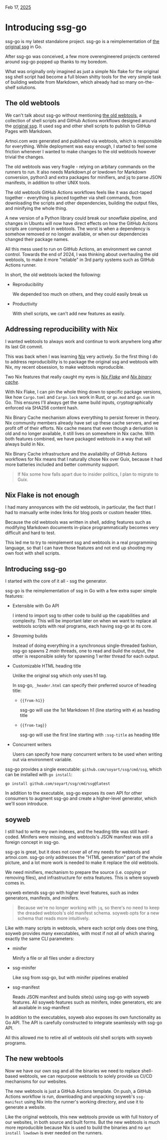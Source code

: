 Feb 17, [2025](/blog/2025/)

# Introducing ssg-go

ssg-go is my latest standalone project. ssg-go is a reimplementation
of [the original ssg](https://romanzolotarev.com/ssg.html) in Go.

After ssg-go was conceived, a few more overengineered projects centered
around ssg-go popped up thanks to my boredom.

What was originally only imagined as just a simple Nix flake for the original
ssg shell script had become a full blown shitty tools for the very simple task
of building website from Markdown, which already had so many on-the-shelf solutions.

## The old webtools

We can't talk about ssg-go without mentioning [the old webtools](https://github.com/soyart/webtools/tree/93a36eef25f8ebf294cae0a3cb329c495d015261),
a collection of shell scripts and GitHub Actions workflows designed around the
[original ssg](https://romanzolotarev.com/ssg.html). It used ssg and other shell
scripts to publish to GitHub Pages with Markdown.

Artnoi.com *was* generated and published via webtools, which is responsible for everything.
While deployment was easy enough, I started to feel some friction whenever I wanted to make
changes to the old webtools however trivial the changes.

The old webtools was very fragile - relying on arbitary commands on the runners to run.
It also needs Markdown.pl *or* lowdown for Markdown conversion, python3 and extra packages
for minifiers, and jq to parse JSON manifests, in addition to other UNIX tools.

The old webtools GitHub Actions workflows feels like it was duct-taped together -
everything is pieced together via shell commands, from downloading the scripts and
other dependencies, building the output files, and minifying the whole thing.

A new version of a Python library could break our snowflake pipeline,
and changes in Ubuntu will now have direct effects on how the GitHub Actions scripts
are composed in webtools. The worst is when a dependency is somehow removed or no longer available,
or when our dependencies changed their package names.

All this mess used to run on GitHub Actions, an environment we cannot control.
Towards the end of 2024, I was thinking about overhauling the old webtools,
to make it more "reliable" in 3rd party systems such as GitHub Actions runner.

In short, the old webtools lacked the following:

- Reproducibility

    We depended too much on others, and they could easily break us

- Productivity

    With shell scripts, we can't add new features as easily.

## Addressing reproducibility with Nix

I wanted webtools to always work and continue to work anywhere long after its last Git commit.

This was back when I was learning [Nix](https://nixos.org) very actively.
So the first thing I do to address reproducibility is to package the original ssg and webtools with Nix,
my recent obsession, to make webtools reproducible.

Two Nix features that really caught my eyes is [*Nix Flake*](https://nixos.wiki/wiki/Flakes)
and [*Nix binary cache*](https://nixos.wiki/wiki/Binary_Cache).

With Nix Flake, I can pin the whole thing down to specific package versions,
like how `Cargo.toml` and `Cargo.lock` work in Rust, or `go.mod` and `go.sum` in Go.
This ensures I'll always get the same build inputs, cryptographically enforced via
SHA256 content hash.

Nix Binary Cache mechanism allows everything to persist forever in theory.
Nix community members already have set up these cache servers, and we profit off of their efforts.
Nix cache means that even though a derivation is old and no longer available,
it still lives on somewhere in Nix cache. With both features combined, we have packaged webtools
in a way that will always build in Nix.

Nix Binary Cache infrastructure and the availability of GitHub Actions workflows for Nix means that
I naturally chose Nix over Guix, because it had more batteries included and better community support.

> If Nix some how falls apart due to insider politics, I plan to migrate to Guix.

## Nix Flake is not enough

I had many annoyances with the old webtools, in particular, the fact that I had to
manually write index links for blog posts or custom header titles.

Because the old webtools was written in shell, adding features such as modifying
Markdown documents in-place programmatically becomes very difficult and hard to test.

This led me to try to reimplement ssg and webtools in a real programming language,
so that I can have those features and not end up shooting my own foot with shell scripts.

## Introducing ssg-go

I started with the core of it all - ssg the generator.

ssg-go is the reimplementation of ssg in Go with a few extra super simple features:

- Extensible with Go API

    I intend to import ssg to other code to build up the capabilities and complexity.
    This will be important later on when we want to replace all webtools scripts with
    real programs, each having ssg-go at its core.

- *Streaming* builds

    Instead of doing everything in a synchronous single-threaded fashion,
    ssg-go spawns 2 *main* threads, one to read and build the output,
    the other is responsible solely for spawning 1 writer thread for each output.

- Customizable HTML heading title

    Unlike the original ssg which only uses h1 tag.

    In ssg-go, `_header.html` can specify their preferred source of heading title:

    - `{{from-h1}}`

        ssg-go will use the 1st Markdown h1 (line starting with `#`) as heading title

    - `{{from-tag}}`

        ssg-go will use the first line starting with `:ssg-title` as heading title

- Concurrent writers

    Users can specify how many concurrent writers to be used when writing out
    via environment variable.

ssg-go provides a single executable: `github.com/soyart/ssg/cmd/ssg`,
which can be installed with `go install`:

```shell
go install github.com/soyart/ssg/cmd/ssg@latest
```

In addition to the executable, ssg-go exposes its own API for other consumers to augment
ssg-go and create a higher-level generator, which we'll soon introduce.

## soyweb

I still had to write my own indexes, and the heading title was still hard-coded.
Minifers were missing, and webtools's JSON manifest was still a foreign concept in ssg-go.

ssg-go is great, but it does not cover all of my needs for webtools and artnoi.com.
ssg-go only addresses the "HTML generation" part of the whole picture, and a lot more
work is needed to make it replace the old webtools.

We need minifiers, mechanism to prepare the source (i.e. copying or removing files),
and infrastructure for extra features. This is where soyweb comes in.

soyweb extends ssg-go with higher level features, such as index generators, manifests,
and minifers.

> Because we're no longer working with `jq`, so there's no need to keep the dreaded
> webtools's old manifest schema. soyweb opts for a new schema that reads more intuitively.

Like with many scripts in webtools, where each script only does one thing,
soyweb provides many executables, with most if not all of which sharing exactly
the same CLI parameters:

- minifer

    Minify a file or all files under a directory

- ssg-minifer

    Like ssg from ssg-go, but with minifer pipelines enabled

- ssg-manifest

    Reads JSON manifest and builds site(s) using ssg-go with soyweb features.
    All soyweb features such as minifers, index generators, etc are all available
    in ssg-manifest

In addition to the executables, soyweb also exposes its own functionality as Go API.
The API is carefully constructed to integrate seamlessly with ssg-go API.

All this allowed me to retire all of webtools old shell scripts with soyweb programs.

## The new webtools

Now we have our own ssg and all the binaries we need to replace shell-based webtools,
we can repurpose webtools to solely provide us CI/CD mechanisms for our websites.

The new webtools is just a GitHub Actions template. On push, a GitHub Actions workflow
is run, downloading and unpacking soyweb's `ssg-manifest` using Nix into the runner's
working directory, and use it to generate a website.

Like the original webtools, this new webtools provide us with full history of our websites,
in both source and built forms. But the new webtools is much more reproducible because Nix
is used to build the binaries and no `apt install lowdown` is ever needed on the runners.
